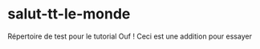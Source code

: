 ﻿salut-tt-le-monde
=================

Répertoire de test pour le tutorial
Ouf !
Ceci est une addition pour essayer
